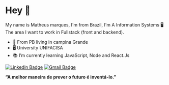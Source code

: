 # Hey 👋

My name is Matheus marques, I'm from Brazil, I'm A  Information Systems 🖥️ 
The area I want to work in Fullstack (front and backend).

- 📍 From PB living in campina Grande
- 🖥️ University UNIFACISA
- 📚 I’m currently learning JavaScript, Node and React.Js

[![Linkedin Badge](https://img.shields.io/badge/-Maheus%20Marques-6633cc?style=flat-square&logo=Linkedin&logoColor=white&link=https://www.linkedin.com/in/matheus-marquesdev/)](https://www.linkedin.com/in/matheus-marquesdev/) [![Gmail Badge](https://img.shields.io/badge/-matheusmarquesaraujo53@gmail.com-6633cc?style=flat-square&logo=Gmail&logoColor=white&link=mailto:diego.schell.f@gmail.com)](mailto:matheusmarquesaraujo53@gmail.com)

**“A melhor maneira de prever o futuro é inventá-lo.”**




<!---
- 👋  Hi, I’m Matheus Marques;
- 💻  I am studying Information Systems; 
- 📕   I’m currently learning Javascript and Python;
- 🎯  The area I want to work in backend;
- 📫  I live in Brazil, Paraíba;
- ✉️  How to reach me: matheusmarquesaraujo53@gmail.com;
- 🔗 Linkedin: https://www.linkedin.com/in/matheus-marquesdev/ 

matheus258/matheus258 is a ✨ special ✨ repository because its `README.md` (this file) appears on your GitHub profile.
You can click the Preview link to take a look at your changes.
--->

